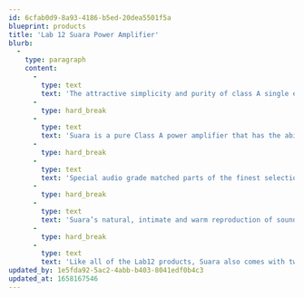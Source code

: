 ```yaml
---
id: 6cfab0d9-8a93-4186-b5ed-20dea5501f5a
blueprint: products
title: 'Lab 12 Suara Power Amplifier'
blurb:
  -
    type: paragraph
    content:
      -
        type: text
        text: 'The attractive simplicity and purity of class A single ended power amplifiers are imprinted in Suara, a high-fidelity audiophile Parallel tube Class A power amplifier.'
      -
        type: hard_break
      -
        type: text
        text: 'Suara is a pure Class A power amplifier that has the ability to reproduce music with exceptional musicality and directness whilst its 50W per channel bring immense and controlled power out of the box able to drive any audio system’s loud speakers.'
      -
        type: hard_break
      -
        type: text
        text: 'Special audio grade matched parts of the finest selections in every stage, refined voicing tests and countless hours of actual listening, allowed us to create this great octal tube based power amplifier, that offers both Triode and Ultra Linear mode at the tip of the switch.'
      -
        type: hard_break
      -
        type: text
        text: 'Suara’s natural, intimate and warm reproduction of sounding will surely immerse the listener in a long- lasting audition without any listening fatigue.'
      -
        type: hard_break
      -
        type: text
        text: 'Like all of the Lab12 products, Suara also comes with two colour choices of glass blasting anodizing finish.'
updated_by: 1e5fda92-5ac2-4abb-b403-8041edf0b4c3
updated_at: 1658167546
---
```

